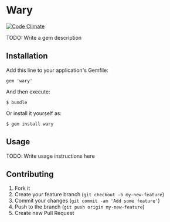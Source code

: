 # Wary

[![Code Climate](https://codeclimate.com/github/shostakovich/wary.png)](https://codeclimate.com/github/shostakovich/wary)

TODO: Write a gem description

## Installation

Add this line to your application's Gemfile:

    gem 'wary'

And then execute:

    $ bundle

Or install it yourself as:

    $ gem install wary

## Usage

TODO: Write usage instructions here

## Contributing

1. Fork it
2. Create your feature branch (`git checkout -b my-new-feature`)
3. Commit your changes (`git commit -am 'Add some feature'`)
4. Push to the branch (`git push origin my-new-feature`)
5. Create new Pull Request
